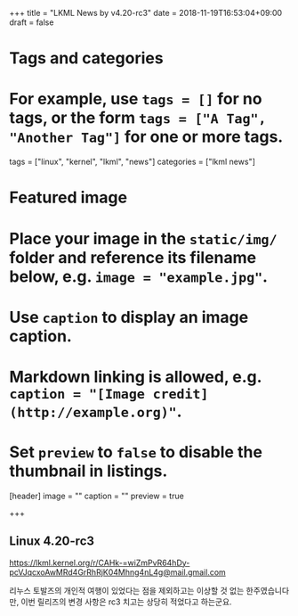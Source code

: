 +++
title = "LKML News by v4.20-rc3"
date = 2018-11-19T16:53:04+09:00
draft = false

# Tags and categories
# For example, use `tags = []` for no tags, or the form `tags = ["A Tag", "Another Tag"]` for one or more tags.
tags = ["linux", "kernel", "lkml", "news"]
categories = ["lkml news"]

# Featured image
# Place your image in the `static/img/` folder and reference its filename below, e.g. `image = "example.jpg"`.
# Use `caption` to display an image caption.
#   Markdown linking is allowed, e.g. `caption = "[Image credit](http://example.org)"`.
# Set `preview` to `false` to disable the thumbnail in listings.
[header]
image = ""
caption = ""
preview = true

+++

Linux 4.20-rc3
--------------

https://lkml.kernel.org/r/CAHk-=wiZmPvR64hDy-pcVJqcxoAwMRd4GrRhRjK04Mhng4nL4g@mail.gmail.com

리누스 토발즈의 개인적 여행이 있었다는 점을 제외하고는 이상할 것 없는
한주였습니다만, 이번 릴리즈의 변경 사항은 rc3 치고는 상당히 적었다고 하는군요.
